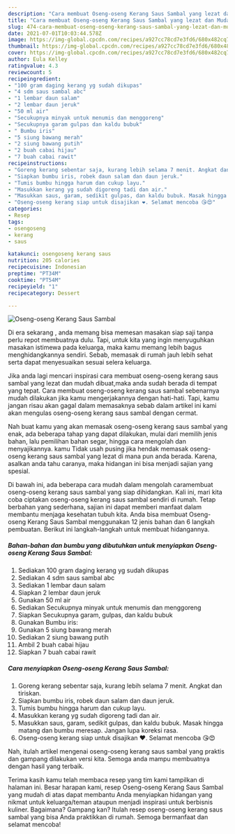 ```yaml
---
description: "Cara membuat Oseng-oseng Kerang Saus Sambal yang lezat dan Mudah Dibuat"
title: "Cara membuat Oseng-oseng Kerang Saus Sambal yang lezat dan Mudah Dibuat"
slug: 474-cara-membuat-oseng-oseng-kerang-saus-sambal-yang-lezat-dan-mudah-dibuat
date: 2021-07-01T10:03:44.578Z
image: https://img-global.cpcdn.com/recipes/a927cc78cd7e3fd6/680x482cq70/oseng-oseng-kerang-saus-sambal-foto-resep-utama.jpg
thumbnail: https://img-global.cpcdn.com/recipes/a927cc78cd7e3fd6/680x482cq70/oseng-oseng-kerang-saus-sambal-foto-resep-utama.jpg
cover: https://img-global.cpcdn.com/recipes/a927cc78cd7e3fd6/680x482cq70/oseng-oseng-kerang-saus-sambal-foto-resep-utama.jpg
author: Eula Kelley
ratingvalue: 4.3
reviewcount: 5
recipeingredient:
- "100 gram daging kerang yg sudah dikupas"
- "4 sdm saus sambal abc"
- "1 lembar daun salam"
- "2 lembar daun jeruk"
- "50 ml air"
- "Secukupnya minyak untuk menumis dan menggoreng"
- "Secukupnya garam gulpas dan kaldu bubuk"
- " Bumbu iris"
- "5 siung bawang merah"
- "2 siung bawang putih"
- "2 buah cabai hijau"
- "7 buah cabai rawit"
recipeinstructions:
- "Goreng kerang sebentar saja, kurang lebih selama 7 menit. Angkat dan tiriskan."
- "Siapkan bumbu iris, robek daun salam dan daun jeruk."
- "Tumis bumbu hingga harum dan cukup layu."
- "Masukkan kerang yg sudah digoreng tadi dan air."
- "Masukkan saus, garam, sedikit gulpas, dan kaldu bubuk. Masak hingga matang dan bumbu meresap. Jangan lupa koreksi rasa."
- "Oseng-oseng kerang siap untuk disajikan ❤️. Selamat mencoba 😘😍"
categories:
- Resep
tags:
- osengoseng
- kerang
- saus

katakunci: osengoseng kerang saus 
nutrition: 205 calories
recipecuisine: Indonesian
preptime: "PT34M"
cooktime: "PT54M"
recipeyield: "1"
recipecategory: Dessert

---
```



![Oseng-oseng Kerang Saus Sambal](https://img-global.cpcdn.com/recipes/a927cc78cd7e3fd6/680x482cq70/oseng-oseng-kerang-saus-sambal-foto-resep-utama.jpg)

Di era  sekarang , anda memang bisa memesan masakan siap saji tanpa perlu repot membuatnya dulu. Tapi, untuk kita yang ingin menyuguhkan masakan istimewa pada keluarga, maka kamu memang lebih bagus menghidangkannya sendiri. Sebab, memasak di rumah jauh lebih sehat serta dapat menyesuaikan sesuai selera keluarga.

Jika anda lagi mencari inspirasi cara membuat oseng-oseng kerang saus sambal yang lezat dan mudah dibuat,maka anda sudah berada di tempat yang tepat. Cara membuat oseng-oseng kerang saus sambal  sebenarnya mudah dilakukan jika kamu mengerjakannya dengan hati-hati. Tapi, kamu jangan risau akan gagal dalam memasaknya 
sebab dalam artikel ini kami akan mengulas oseng-oseng kerang saus sambal dengan cermat.  



Nah buat kamu yang akan memasak oseng-oseng kerang saus sambal yang enak, ada beberapa tahap yang dapat dilakukan, mulai dari memilih jenis bahan, lalu pemilihan bahan segar, hingga cara mengolah dan menyajikannya. kamu Tidak usah pusing jika hendak memasak oseng-oseng kerang saus sambal yang lezat di mana pun anda berada. Karena, asalkan anda  tahu caranya, maka hidangan ini bisa menjadi sajian yang spesial.

Di bawah ini, ada beberapa cara mudah dalam mengolah caramembuat oseng-oseng kerang saus sambal yang siap dihidangkan. Kali ini, mari kita coba ciptakan oseng-oseng kerang saus sambal sendiri di rumah. Tetap berbahan yang sederhana, sajian ini dapat memberi manfaat dalam membantu menjaga kesehatan tubuh kita. Anda bisa membuat Oseng-oseng Kerang Saus Sambal menggunakan 12 jenis bahan dan 6 langkah pembuatan. Berikut ini langkah-langkah untuk membuat hidangannya.

<!--inarticleads1-->

##### Bahan-bahan dan bumbu yang dibutuhkan untuk menyiapkan Oseng-oseng Kerang Saus Sambal:

1. Sediakan 100 gram daging kerang yg sudah dikupas
1. Sediakan 4 sdm saus sambal abc
1. Sediakan 1 lembar daun salam
1. Siapkan 2 lembar daun jeruk
1. Gunakan 50 ml air
1. Sediakan Secukupnya minyak untuk menumis dan menggoreng
1. Siapkan Secukupnya garam, gulpas, dan kaldu bubuk
1. Gunakan  Bumbu iris:
1. Gunakan 5 siung bawang merah
1. Sediakan 2 siung bawang putih
1. Ambil 2 buah cabai hijau
1. Siapkan 7 buah cabai rawit




<!--inarticleads2-->

##### Cara menyiapkan Oseng-oseng Kerang Saus Sambal:

1. Goreng kerang sebentar saja, kurang lebih selama 7 menit. Angkat dan tiriskan.
1. Siapkan bumbu iris, robek daun salam dan daun jeruk.
1. Tumis bumbu hingga harum dan cukup layu.
1. Masukkan kerang yg sudah digoreng tadi dan air.
1. Masukkan saus, garam, sedikit gulpas, dan kaldu bubuk. Masak hingga matang dan bumbu meresap. Jangan lupa koreksi rasa.
1. Oseng-oseng kerang siap untuk disajikan ❤️. Selamat mencoba 😘😍




Nah, itulah artikel mengenai  oseng-oseng kerang saus sambal  yang praktis dan gampang dilakukan versi kita. Semoga anda mampu membuatnya dengan hasil yang terbaik. 

Terima kasih kamu telah membaca resep yang tim kami tampilkan di halaman ini. Besar harapan kami, resep  Oseng-oseng Kerang Saus Sambal yang mudah di atas dapat membantu Anda menyiapkan hidangan yang nikmat untuk keluarga/teman ataupun menjadi inspirasi untuk berbisnis kuliner. Bagaimana? Gampang kan? Itulah resep oseng-oseng kerang saus sambal yang bisa Anda praktikkan di rumah. Semoga bermanfaat dan selamat mencoba!


